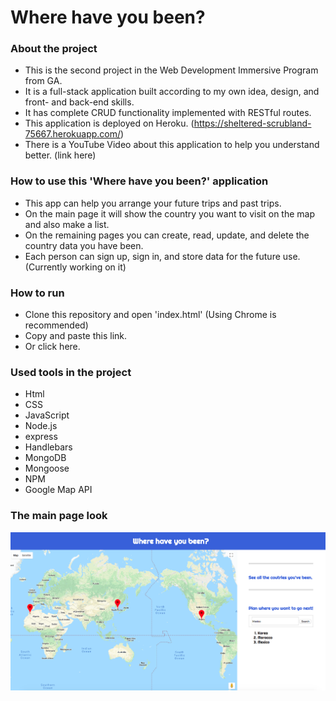# Where have you been?


### About the project

- This is the second project in the Web Development Immersive Program from GA.
- It is a full-stack application built according to my own idea, design, and front- and back-end skills.
- It has complete CRUD functionality implemented with RESTful routes.
- This application is deployed on Heroku. (https://sheltered-scrubland-75667.herokuapp.com/)
- There is a YouTube Video about this application to help you understand better. (link here)


### How to use this 'Where have you been?' application

- This app can help you arrange your future trips and past trips.
- On the main page it will show the country you want to visit on the map and also make a list.
- On the remaining pages you can create, read, update, and delete the country data you have been.
- Each person can sign up, sign in, and store data for the future use. (Currently working on it)


### How to run

- Clone this repository and open 'index.html' (Using Chrome is recommended)
- Copy and paste this link.
- Or click here.


### Used tools in the project

 - Html
 - CSS
 - JavaScript
 - Node.js
 - express
 - Handlebars
 - MongoDB
 - Mongoose
 - NPM
 - Google Map API


 ### The main page look

 ![main](main.png)
